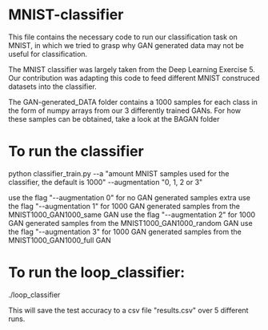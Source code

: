 # MNIST-classifier
This file contains the necessary code to run our classification task on MNIST, in which we tried to grasp why GAN generated data may not be useful for classification. 

The MNIST classifier was largely taken from the Deep Learning Exercise 5. Our contribution was adapting this code to feed different MNIST construced datasets into the classifier.

The GAN-generated_DATA folder contains a 1000 samples for each class in the form of numpy arrays from our 3 differently trained GANs.
For how these samples can be obtained, take a look at the BAGAN folder

# To run the classifier

python classifier_train.py --a "amount MNIST samples used for the classifier, the default is 1000" --augmentation "0, 1, 2 or 3"

use the flag "--augmentation 0" for no GAN generated samples extra
use the flag "--augmentation 1" for 1000 GAN generated samples from the MNIST1000_GAN1000_same GAN 
use the flag "--augmentation 2" for 1000 GAN generated samples from the MNIST1000_GAN1000_random GAN 
use the flag "--augmentation 3" for 1000 GAN generated samples from the MNIST1000_GAN1000_full GAN 

# To run the loop_classifier:
./loop_classifier

This will save the test accuracy to a csv file "results.csv" over 5 different runs.
